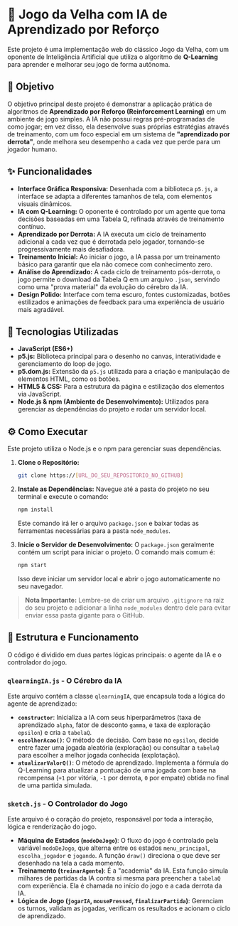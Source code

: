 # 🤖 Jogo da Velha com IA de Aprendizado por Reforço

Este projeto é uma implementação web do clássico Jogo da Velha, com um oponente de Inteligência Artificial que utiliza o algoritmo de **Q-Learning** para aprender e melhorar seu jogo de forma autônoma.

## 🎯 Objetivo

O objetivo principal deste projeto é demonstrar a aplicação prática de algoritmos de **Aprendizado por Reforço (Reinforcement Learning)** em um ambiente de jogo simples. A IA não possui regras pré-programadas de como jogar; em vez disso, ela desenvolve suas próprias estratégias através de treinamento, com um foco especial em um sistema de **"aprendizado por derrota"**, onde melhora seu desempenho a cada vez que perde para um jogador humano.

## ✨ Funcionalidades

* **Interface Gráfica Responsiva:** Desenhada com a biblioteca `p5.js`, a interface se adapta a diferentes tamanhos de tela, com elementos visuais dinâmicos.
* **IA com Q-Learning:** O oponente é controlado por um agente que toma decisões baseadas em uma Tabela Q, refinada através de treinamento contínuo.
* **Aprendizado por Derrota:** A IA executa um ciclo de treinamento adicional a cada vez que é derrotada pelo jogador, tornando-se progressivamente mais desafiadora.
* **Treinamento Inicial:** Ao iniciar o jogo, a IA passa por um treinamento básico para garantir que ela não comece com conhecimento zero.
* **Análise do Aprendizado:** A cada ciclo de treinamento pós-derrota, o jogo permite o download da Tabela Q em um arquivo `.json`, servindo como uma "prova material" da evolução do cérebro da IA.
* **Design Polido:** Interface com tema escuro, fontes customizadas, botões estilizados e animações de feedback para uma experiência de usuário mais agradável.

## 🚀 Tecnologias Utilizadas

* **JavaScript (ES6+)**
* **p5.js:** Biblioteca principal para o desenho no canvas, interatividade e gerenciamento do loop de jogo.
* **p5.dom.js:** Extensão da `p5.js` utilizada para a criação e manipulação de elementos HTML, como os botões.
* **HTML5 & CSS:** Para a estrutura da página e estilização dos elementos via JavaScript.
* **Node.js & npm (Ambiente de Desenvolvimento):** Utilizados para gerenciar as dependências do projeto e rodar um servidor local.

## ⚙️ Como Executar

Este projeto utiliza o Node.js e o npm para gerenciar suas dependências.

1.  **Clone o Repositório:**
    ```bash
    git clone https://[URL_DO_SEU_REPOSITORIO_NO_GITHUB]
    ```

2.  **Instale as Dependências:**
    Navegue até a pasta do projeto no seu terminal e execute o comando:
    ```bash
    npm install
    ```
    Este comando irá ler o arquivo `package.json` e baixar todas as ferramentas necessárias para a pasta `node_modules`.

3.  **Inicie o Servidor de Desenvolvimento:**
    O `package.json` geralmente contém um script para iniciar o projeto. O comando mais comum é:
    ```bash
    npm start
    ```
    Isso deve iniciar um servidor local e abrir o jogo automaticamente no seu navegador.

> **Nota Importante:** Lembre-se de criar um arquivo `.gitignore` na raiz do seu projeto e adicionar a linha `node_modules` dentro dele para evitar enviar essa pasta gigante para o GitHub.

## 🧠 Estrutura e Funcionamento

O código é dividido em duas partes lógicas principais: o agente da IA e o controlador do jogo.

### `qlearningIA.js` - O Cérebro da IA

Este arquivo contém a classe `qlearningIA`, que encapsula toda a lógica do agente de aprendizado:

* **`constructor`**: Inicializa a IA com seus hiperparâmetros (taxa de aprendizado `alpha`, fator de desconto `gamma`, e taxa de exploração `epsilon`) e cria a `tabelaQ`.
* **`escolherAcao()`**: O método de decisão. Com base no `epsilon`, decide entre fazer uma jogada aleatória (exploração) ou consultar a `tabelaQ` para escolher a melhor jogada conhecida (explotação).
* **`atualizarValorQ()`**: O método de aprendizado. Implementa a fórmula do Q-Learning para atualizar a pontuação de uma jogada com base na recompensa (`+1` por vitória, `-1` por derrota, `0` por empate) obtida no final de uma partida simulada.

### `sketch.js` - O Controlador do Jogo

Este arquivo é o coração do projeto, responsável por toda a interação, lógica e renderização do jogo.

* **Máquina de Estados (`modoDeJogo`)**: O fluxo do jogo é controlado pela variável `modoDeJogo`, que alterna entre os estados `menu_principal`, `escolha_jogador` e `jogando`. A função `draw()` direciona o que deve ser desenhado na tela a cada momento.
* **Treinamento (`treinarAgente`)**: É a "academia" da IA. Esta função simula milhares de partidas da IA contra si mesma para preencher a `tabelaQ` com experiência. Ela é chamada no início do jogo e a cada derrota da IA.
* **Lógica de Jogo (`jogarIA`, `mousePressed`, `finalizarPartida`)**: Gerenciam os turnos, validam as jogadas, verificam os resultados e acionam o ciclo de aprendizado.
